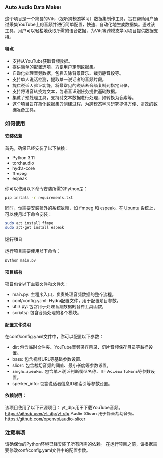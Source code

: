 ### Auto Audio Data Maker

这个项目是一个简易的Vits（视听跨模态学习）数据集制作工具，旨在帮助用户通过采集YouTube上的音频并进行简单配置，快速、自动化地生成数据集。通过该工具，用户可以轻松地获取所需的语音数据，为Vits等跨模态学习项目提供数据支持。

#### 特点

- 支持从YouTube获取音频数据。
- 提供简单的配置选项，方便用户定制数据集。
- 自动化处理音频数据，包括去除背景音乐、裁剪静音段等。
- 支持单人说话检测，提取单一说话者的音频片段。
- 提供说话人验证功能，将最常见的说话者音频复制到指定目录。
- 支持将语音转换为文本，为语音识别任务提供基础数据。
- 集成了预处理工具，支持对文本数据进行处理，如转换为音素等。
- 这个项目旨在简化数据集的创建过程，为跨模态学习研究提供方便、高效的数据准备工具。

### 如何使用

#### 安装依赖

首先，确保已经安装了以下依赖：

- Python 3.11
- torchaudio
- hydra-core
- ffmpeg
- espeak

你可以使用以下命令安装所需的Python库：

```bash
pip install -r requirements.txt
```
同时，你需要安装额外的系统依赖，如 ffmpeg 和 espeak。在 Ubuntu 系统上，可以使用以下命令安装：
```bash
sudo apt install ffmpe
sudo apt-get install espeak 
```
#### 运行项目
运行项目需要使用以下命令：
```bash
python main.py
```
#### 项目结构

项目包含以下主要文件和文件夹：

- main.py: 主程序入口，负责处理音频数据的整个流程。
- conf/config.yaml: Hydra配置文件，用于配置项目参数。
- utils.py: 包含用于处理音频数据的各种工具函数。
- scripts/: 包含音频处理的各个模块。

#### 配置文件说明

在conf/config.yaml文件中，你可以配置以下参数：

- dir: 包含临时文件夹、YouTube音频保存目录、切片音频保存目录等路径设置。
- base: 包含视频URL等基础参数设置。
- slicer: 包含裁切音频的阈值、最小长度等参数设置。
- single_speaker: 包含单人说话判断模型名称、HF Access Tokens等参数设置。
- sperker_info: 包含说话者信息ID和索引等参数设置。

#### 依赖说明：

该项目使用了以下开源项目：
yt_dlp:用于下载YouTube音频。https://github.com/yt-dlp/yt-dlp
Audio-Slicer: 用于静音裁切音频。https://github.com/openvpi/audio-slicer

### 注意事项

请确保你的Python环境已经安装了所有所需的依赖。
在运行项目之前，请根据需要修改conf/config.yaml文件中的配置参数。

